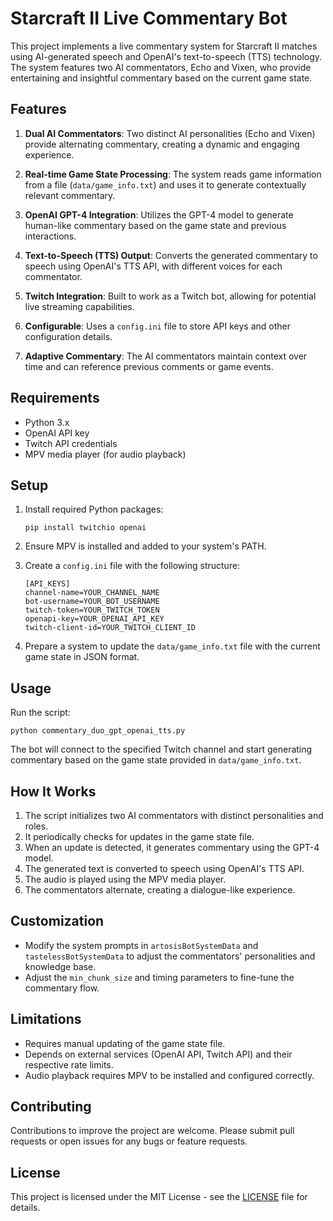 # Starcraft II Live Commentary Bot

This project implements a live commentary system for Starcraft II matches using AI-generated speech and OpenAI's text-to-speech (TTS) technology. The system features two AI commentators, Echo and Vixen, who provide entertaining and insightful commentary based on the current game state.

## Features

1. **Dual AI Commentators**: Two distinct AI personalities (Echo and Vixen) provide alternating commentary, creating a dynamic and engaging experience.

2. **Real-time Game State Processing**: The system reads game information from a file (`data/game_info.txt`) and uses it to generate contextually relevant commentary.

3. **OpenAI GPT-4 Integration**: Utilizes the GPT-4 model to generate human-like commentary based on the game state and previous interactions.

4. **Text-to-Speech (TTS) Output**: Converts the generated commentary to speech using OpenAI's TTS API, with different voices for each commentator.

5. **Twitch Integration**: Built to work as a Twitch bot, allowing for potential live streaming capabilities.

6. **Configurable**: Uses a `config.ini` file to store API keys and other configuration details.

7. **Adaptive Commentary**: The AI commentators maintain context over time and can reference previous comments or game events.

## Requirements

- Python 3.x
- OpenAI API key
- Twitch API credentials
- MPV media player (for audio playback)

## Setup

1. Install required Python packages:
   ```
   pip install twitchio openai
   ```

2. Ensure MPV is installed and added to your system's PATH.

3. Create a `config.ini` file with the following structure:
   ```
   [API_KEYS]
   channel-name=YOUR_CHANNEL_NAME
   bot-username=YOUR_BOT_USERNAME
   twitch-token=YOUR_TWITCH_TOKEN
   openapi-key=YOUR_OPENAI_API_KEY
   twitch-client-id=YOUR_TWITCH_CLIENT_ID
   ```

4. Prepare a system to update the `data/game_info.txt` file with the current game state in JSON format.

## Usage

Run the script:

```
python commentary_duo_gpt_openai_tts.py
```

The bot will connect to the specified Twitch channel and start generating commentary based on the game state provided in `data/game_info.txt`.

## How It Works

1. The script initializes two AI commentators with distinct personalities and roles.
2. It periodically checks for updates in the game state file.
3. When an update is detected, it generates commentary using the GPT-4 model.
4. The generated text is converted to speech using OpenAI's TTS API.
5. The audio is played using the MPV media player.
6. The commentators alternate, creating a dialogue-like experience.

## Customization

- Modify the system prompts in `artosisBotSystemData` and `tastelessBotSystemData` to adjust the commentators' personalities and knowledge base.
- Adjust the `min_chunk_size` and timing parameters to fine-tune the commentary flow.

## Limitations

- Requires manual updating of the game state file.
- Depends on external services (OpenAI API, Twitch API) and their respective rate limits.
- Audio playback requires MPV to be installed and configured correctly.

## Contributing

Contributions to improve the project are welcome. Please submit pull requests or open issues for any bugs or feature requests.

## License

This project is licensed under the MIT License - see the [LICENSE](LICENSE) file for details.
